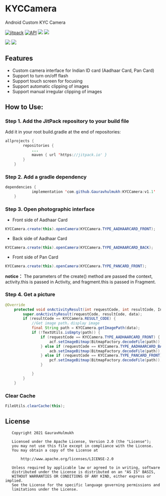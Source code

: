 # KYCCamera
Android Custom KYC Camera

[![jitpack](https://jitpack.io/v/Gauravhulmukh/KYCCamera.svg)](https://jitpack.io/#Gauravhulmukh/KYCCamera)
[![API](https://img.shields.io/badge/API-14%2B-brightgreen.svg?style=flat)](https://android-arsenal.com/api?level=14)
[![](https://img.shields.io/badge/License-Apache--2.0-brightgreen.svg)](https://github.com/Gauravhulmukh/KYCCamera/blob/master/LICENSE)
[![](https://img.shields.io/badge/Author-GauravHulmukh-7AD6FD.svg)](https://github.com/Gauravhulmukh)


![](https://github.com/Gauravhulmukh/KYCCamera/blob/master/screenshots/screensho.jpg)
![](https://github.com/Gauravhulmukh/KYCCamera/blob/master/screenshots/screensho.jpg)

## Features
- Custom camera interface for Indian ID card (Aadhaar Card, Pan Card)
- Support to turn on/off flash
- Support touch screen for focusing
- Support automatic clipping of images
- Support manual irregular clipping of images

## How to Use:
### Step 1. Add the JitPack repository to your build file
Add it in your root build.gradle at the end of repositories:
```java
allprojects {
		repositories {
			...
			maven { url 'https://jitpack.io' }
		}
	}
```

### Step 2. Add a gradle dependency
```java
dependencies {
	        implementation 'com.github.Gauravhulmukh:KYCCamera:v1.1'
	}
```

### Step 3. Open photographic interface
- Front side of Aadhaar Card
```java
KYCCamera.create(this).openCamera(KYCCamera.TYPE_AADHAARCARD_FRONT);
```
- Back side of Aadhaar Card
```java
KYCCamera.create(this).openCamera(KYCCamera.TYPE_AADHAARCARD_BACK);
```
- Front side of Pan Card 
```java
KYCCamera.create(this).openCamera(KYCCamera.TYPE_PANCARD_FRONT);
```
**notice：** The parameters of the create() method are passed the context, activity.this is passed in Activity, and fragment.this is passed in Fragment.

### Step 4. Get a picture
```java
@Override
    protected void onActivityResult(int requestCode, int resultCode, Intent data) {
        super.onActivityResult(requestCode, resultCode, data);
        if (resultCode == KYCCamera.RESULT_CODE) {
            //Get image path，display image
            final String path = KYCCamera.getImagePath(data);
            if (!TextUtils.isEmpty(path)) {
                if (requestCode == KYCCamera.TYPE_AADHAARCARD_FRONT) { //Front of AADHAAR card
                    acf.setImageBitmap(BitmapFactory.decodeFile(path));
                } else if (requestCode == KYCCamera.TYPE_AADHAARCARD_BACK) {  //Reverse side of AADHAAR card
                    acb.setImageBitmap(BitmapFactory.decodeFile(path));
                } else if (requestCode == KYCCamera.TYPE_PANCARD_FRONT) {  //Front of PAN card
                    pcf.setImageBitmap(BitmapFactory.decodeFile(path));
                }

            }
        }
    }
```

### Clear Cache
```java
FileUtils.clearCache(this);
```

## License
```
   Copyright 2021 GauravHulmukh

   Licensed under the Apache License, Version 2.0 (the "License");
   you may not use this file except in compliance with the License.
   You may obtain a copy of the License at

       http://www.apache.org/licenses/LICENSE-2.0

   Unless required by applicable law or agreed to in writing, software
   distributed under the License is distributed on an "AS IS" BASIS,
   WITHOUT WARRANTIES OR CONDITIONS OF ANY KIND, either express or implied.
   See the License for the specific language governing permissions and
   limitations under the License.
```
